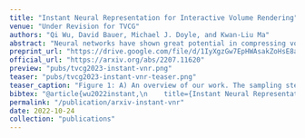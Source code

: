 ```yaml
---
title: "Instant Neural Representation for Interactive Volume Rendering"
venue: "Under Revision for TVCG"
authors: "Qi Wu, David Bauer, Michael J. Doyle, and Kwan-Liu Ma"
abstract: "Neural networks have shown great potential in compressing volume data for visualization. However, due to the high cost of training and inference, such volumetric neural representations have thus far only been applied to offline data processing and non-interactive rendering. In this paper, we demonstrate that by simultaneously leveraging modern GPU tensor cores, a native CUDA neural network framework, and a well-designed rendering algorithm with macro-cell acceleration, we can interactively ray trace volumetric neural representations (10-60fps). Our neural representations are also high-fidelity (PSNR > 30dB) and compact (10-1000x smaller). Additionally, we show that it is possible to fit the entire training step inside a rendering loop and skip the pre-training process completely. To support extreme-scale volume data, we also develop an efficient out-of-core training strategy, which allows our volumetric neural representation training to potentially scale up to terascale using only an NVIDIA RTX 3090 workstation."
preprint_url: "https://drive.google.com/file/d/1IyXgzGw7EpHWAsakZoHsE8aU9RqdjHyg/view?usp=sharing"
official_url: "https://arxiv.org/abs/2207.11620"
preview: "pubs/tvcg2023-instant-vnr.png"
teaser: "pubs/tvcg2023-instant-vnr-teaser.png"
teaser_caption: "Figure 1: A) An overview of our work. The sampling step randomly and uniformly generates sample using the ground truth (GT) data. The ground truth data can be loaded via out-of-core streaming. The training step optimizes the neural network. The rendering step renders the neural network via in-shader or sample-streaming methods. Our approach accommodates both pre-training and online-training. Our novel contributions are highlighted in yellow. B) The architecture of our neural network with the multi-resolution hash grid encoding method."
bibtex: "@article{wu2022instant,\n    title={Instant Neural Representation for Interactive Volume Rendering},\n    author={Wu, Qi and Doyle, Michael J and Bauer, David and Ma, Kwan-Liu},\n    journal={arXiv preprint arXiv:2207.11620},\n    year={2022}\n}"
permalink: "/publication/arxiv-instant-vnr"
date: 2022-10-24
collection: "publications"
---
```

<!-- ![image](/images/pubs/tvcg-instant-vnr-teaser.png) -->

<!-- 
<figure>
<img src="/images/pubs/tvcg-instant-vnr-teaser.png" alt="image">
<figcaption align = "center">Figure 1: A) An overview of our work. The sampling step randomly and uniformly generates sample using the ground truth (GT) data. The ground truth data can be loaded via out-of-core streaming. The training step optimizes the neural network. The rendering step renders the neural network via in-shader or sample-streaming methods. Our approach accommodates both pre-training and online-training. Our novel contributions are highlighted in yellow. B) The architecture of our neural network with the multi-resolution hash grid encoding method.</figcaption>
</figure> -->
